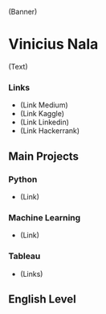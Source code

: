 (Banner)

# Vinicius Nala
 
(Text)

### Links

 - (Link Medium)
 - (Link Kaggle)
 - (Link Linkedin)
 - (Link Hackerrank)

## Main Projects

### Python

 - (Link)

### Machine Learning
 - (Link)

### Tableau
 - (Links)

## English Level
